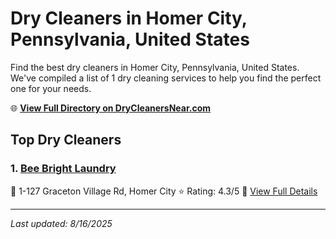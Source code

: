 # Dry Cleaners in Homer City, Pennsylvania, United States

Find the best dry cleaners in Homer City, Pennsylvania, United States. We've compiled a list of 1 dry cleaning services to help you find the perfect one for your needs.

🌐 **[View Full Directory on DryCleanersNear.com](https://drycleanersnear.com/city/US/Pennsylvania/Homer%20City)**

## Top Dry Cleaners

### 1. [Bee Bright Laundry](https://drycleanersnear.com/dryCleaner/686735d8bb1702f4ee39b3b5/bee-bright-laundry)
📍 1-127 Graceton Village Rd, Homer City
⭐ Rating: 4.3/5
🔗 [View Full Details](https://drycleanersnear.com/dryCleaner/686735d8bb1702f4ee39b3b5/bee-bright-laundry)


---

*Last updated: 8/16/2025*
